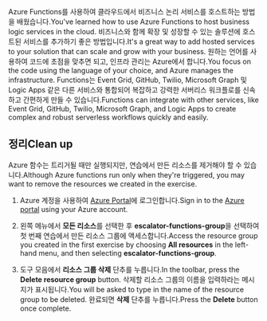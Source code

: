 <span data-ttu-id="0c39b-101">Azure Functions를 사용하여 클라우드에서 비즈니스 논리 서비스를 호스트하는 방법을 배웠습니다.</span><span class="sxs-lookup"><span data-stu-id="0c39b-101">You've learned how to use Azure Functions to host business logic services in the cloud.</span></span> <span data-ttu-id="0c39b-102">비즈니스와 함께 확장 및 성장할 수 있는 솔루션에 호스트된 서비스를 추가하기 좋은 방법입니다.</span><span class="sxs-lookup"><span data-stu-id="0c39b-102">It's a great way to add hosted services to your solution that can scale and grow with your business.</span></span> <span data-ttu-id="0c39b-103">원하는 언어를 사용하여 코드에 초점을 맞추면 되고, 인프라 관리는 Azure에서 합니다.</span><span class="sxs-lookup"><span data-stu-id="0c39b-103">You focus on the code using the language of your choice, and Azure manages the infrastructure.</span></span> <span data-ttu-id="0c39b-104">Functions는 Event Grid, GitHub, Twilio, Microsoft Graph 및 Logic Apps 같은 다른 서비스와 통합되어 복잡하고 강력한 서버리스 워크플로를 신속하고 간편하게 만들 수 있습니다.</span><span class="sxs-lookup"><span data-stu-id="0c39b-104">Functions can integrate with other services, like Event Grid, GitHub, Twilio, Microsoft Graph, and Logic Apps to create complex and robust serverless workflows quickly and easily.</span></span>

## <a name="clean-up"></a><span data-ttu-id="0c39b-105">정리</span><span class="sxs-lookup"><span data-stu-id="0c39b-105">Clean up</span></span>
<!---TODO: Update for sandbox?--->

<span data-ttu-id="0c39b-106">Azure 함수는 트리거될 때만 실행되지만, 연습에서 만든 리소스를 제거해야 할 수 있습니다.</span><span class="sxs-lookup"><span data-stu-id="0c39b-106">Although Azure functions run only when they're triggered, you may want to remove the resources we created in the exercise.</span></span>

1. <span data-ttu-id="0c39b-107">Azure 계정을 사용하여 [Azure Portal](https://portal.azure.com?azure-portal=true)에 로그인합니다.</span><span class="sxs-lookup"><span data-stu-id="0c39b-107">Sign in to the [Azure portal](https://portal.azure.com?azure-portal=true) using your Azure account.</span></span>

1. <span data-ttu-id="0c39b-108">왼쪽 메뉴에서 **모든 리소스**를 선택한 후 **escalator-functions-group**을 선택하여 첫 번째 연습에서 만든 리소스 그룹에 액세스합니다.</span><span class="sxs-lookup"><span data-stu-id="0c39b-108">Access the resource group you created in the first exercise by choosing **All resources** in the left-hand menu, and then selecting **escalator-functions-group**.</span></span>

1. <span data-ttu-id="0c39b-109">도구 모음에서 **리소스 그룹 삭제** 단추를 누릅니다.</span><span class="sxs-lookup"><span data-stu-id="0c39b-109">In the toolbar, press the **Delete resource group** button.</span></span> <span data-ttu-id="0c39b-110">삭제할 리소스 그룹의 이름을 입력하라는 메시지가 표시됩니다.</span><span class="sxs-lookup"><span data-stu-id="0c39b-110">You will be asked to type in the name of the resource group to be deleted.</span></span> <span data-ttu-id="0c39b-111">완료되면 **삭제** 단추를 누릅니다.</span><span class="sxs-lookup"><span data-stu-id="0c39b-111">Press the **Delete** button once complete.</span></span>
